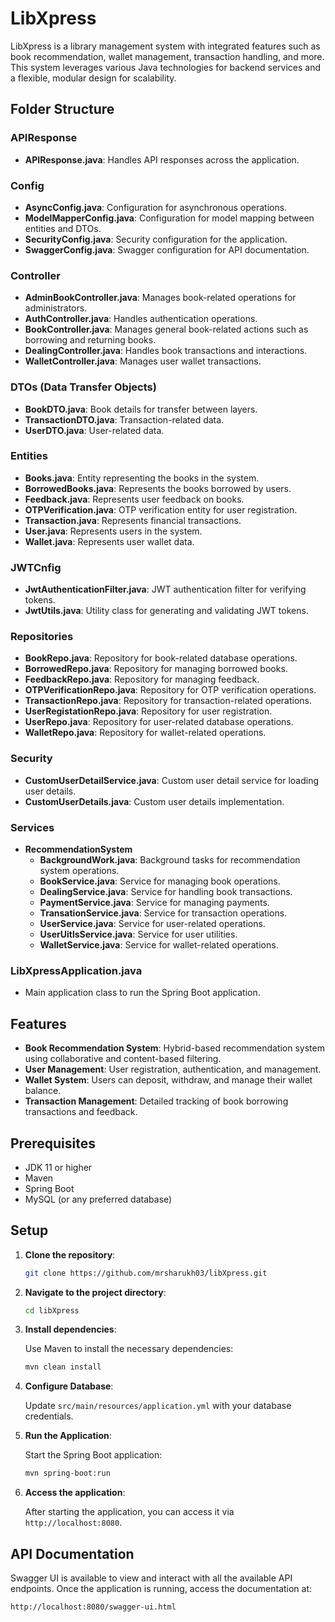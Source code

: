 # LibXpress

LibXpress is a library management system with integrated features such as book recommendation, wallet management, transaction handling, and more. This system leverages various Java technologies for backend services and a flexible, modular design for scalability.

## Folder Structure

### **APIResponse**
- **APIResponse.java**: Handles API responses across the application.

### **Config**
- **AsyncConfig.java**: Configuration for asynchronous operations.
- **ModelMapperConfig.java**: Configuration for model mapping between entities and DTOs.
- **SecurityConfig.java**: Security configuration for the application.
- **SwaggerConfig.java**: Swagger configuration for API documentation.

### **Controller**
- **AdminBookController.java**: Manages book-related operations for administrators.
- **AuthController.java**: Handles authentication operations.
- **BookController.java**: Manages general book-related actions such as borrowing and returning books.
- **DealingController.java**: Handles book transactions and interactions.
- **WalletController.java**: Manages user wallet transactions.

### **DTOs (Data Transfer Objects)**
- **BookDTO.java**: Book details for transfer between layers.
- **TransactionDTO.java**: Transaction-related data.
- **UserDTO.java**: User-related data.

### **Entities**
- **Books.java**: Entity representing the books in the system.
- **BorrowedBooks.java**: Represents the books borrowed by users.
- **Feedback.java**: Represents user feedback on books.
- **OTPVerification.java**: OTP verification entity for user registration.
- **Transaction.java**: Represents financial transactions.
- **User.java**: Represents users in the system.
- **Wallet.java**: Represents user wallet data.

### **JWTCnfig**
- **JwtAuthenticationFilter.java**: JWT authentication filter for verifying tokens.
- **JwtUtils.java**: Utility class for generating and validating JWT tokens.

### **Repositories**
- **BookRepo.java**: Repository for book-related database operations.
- **BorrowedRepo.java**: Repository for managing borrowed books.
- **FeedbackRepo.java**: Repository for managing feedback.
- **OTPVerificationRepo.java**: Repository for OTP verification operations.
- **TransactionRepo.java**: Repository for transaction-related operations.
- **UserRegistationRepo.java**: Repository for user registration.
- **UserRepo.java**: Repository for user-related database operations.
- **WalletRepo.java**: Repository for wallet-related operations.

### **Security**
- **CustomUserDetailService.java**: Custom user detail service for loading user details.
- **CustomUserDetails.java**: Custom user details implementation.

### **Services**
- **RecommendationSystem**
  - **BackgroundWork.java**: Background tasks for recommendation system operations.
  - **BookService.java**: Service for managing book operations.
  - **DealingService.java**: Service for handling book transactions.
  - **PaymentService.java**: Service for managing payments.
  - **TransationService.java**: Service for transaction operations.
  - **UserService.java**: Service for user-related operations.
  - **UserUitlsService.java**: Service for user utilities.
  - **WalletService.java**: Service for wallet-related operations.

### **LibXpressApplication.java**
- Main application class to run the Spring Boot application.

## Features

- **Book Recommendation System**: Hybrid-based recommendation system using collaborative and content-based filtering.
- **User Management**: User registration, authentication, and management.
- **Wallet System**: Users can deposit, withdraw, and manage their wallet balance.
- **Transaction Management**: Detailed tracking of book borrowing transactions and feedback.

## Prerequisites

- JDK 11 or higher
- Maven
- Spring Boot
- MySQL (or any preferred database)

## Setup

1. **Clone the repository**:

   ```bash
   git clone https://github.com/mrsharukh03/libXpress.git
   ```

2. **Navigate to the project directory**:

   ```bash
   cd libXpress
   ```

3. **Install dependencies**:

   Use Maven to install the necessary dependencies:

   ```bash
   mvn clean install
   ```

4. **Configure Database**:

   Update `src/main/resources/application.yml` with your database credentials.

5. **Run the Application**:

   Start the Spring Boot application:

   ```bash
   mvn spring-boot:run
   ```

6. **Access the application**:

   After starting the application, you can access it via `http://localhost:8080`.

## API Documentation

Swagger UI is available to view and interact with all the available API endpoints. Once the application is running, access the documentation at:

```
http://localhost:8080/swagger-ui.html
```
